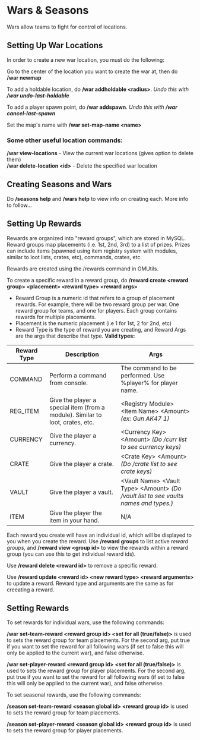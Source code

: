 ﻿# Wars  & Seasons
  
Wars allow teams to fight for control of locations.  
  
  
## Setting Up War Locations  
  
In order to create a new war location, you must do the following:  
  
Go to the center of the location you want to create the war at, then do  
**/war newmap**  
  
To add a holdable location, do **/war addholdable <radius\>**. *Undo this with **/war undo-last-holdable***  
  
To add a player spawn point, do **/war addspawn**. *Undo this with **/war cancel-last-spawn***  
  
Set the map's name with **/war set-map-name <name\>**  
  
### Some other useful location commands:  
  
**/war view-locations** - View the current war locations (gives option to delete them)  
**/war delete-location <id\>** - Delete the specified war location  

## Creating Seasons and Wars

Do **/seasons help** and **/wars help** to view info on creating each. More info to follow...  

## Setting Up Rewards 
  
Rewards are organized into "reward groups", which are stored in MySQL. Reward groups map placements (i.e. 1st, 2nd, 3rd) to a list of prizes. Prizes can include items (spawned using item registry system with modules, similar to loot lists, crates, etc), commands, crates, etc.  
  
Rewards are created using the /rewards command in GMUtils.  

To create a specific reward in a reward group, do 
**/reward create \<reward group> \<placement> \<reward type> \<reward args>**

 - Reward Group is a numeric id that refers to a group of placement rewards. For example, there will be two reward group per war. One reward group for teams, and one for players. Each group contains rewards for multiple placements.
 - Placement is the numeric placement (i.e 1 for 1st, 2 for 2nd, etc)
 - Reward Type is the type of reward you are creating, and Reward Args are the args that describe that type. **Valid types:**
 
|Reward Type | Description | Args  |
|--|--|--|
| COMMAND| Perform a command from console. | The command to be performed. Use %player% for player name. |
| REG_ITEM| Give the player a special item (from a module). Similar to loot, crates, etc.  | \<Registry Module> \<Item Name> \<Amount> *(ex: Gun AK47 1)*|
| CURRENCY| Give the player a currency. | \<Currency Key> \<Amount> *(Do /curr list to see currency keys)*|
| CRATE| Give the player a crate. | \<Crate Key> \<Amount> *(Do /crate list to see crate keys)*|
| VAULT| Give the player a vault. | \<Vault Name> \<Vault Type> \<Amount> *(Do /vault list to see vaults names and types.)*|
| ITEM| Give the player the item in your hand. | N/A |


Each reward you create will have an individual id, which will be displayed to you when you create the reward. Use **/reward groups** to list active *reward groups*, and **/reward view \<group id>** to view the rewards within a reward group (you can use this to get individual reward ids).

Use **/reward delete \<reward id>** to remove a specific reward.

Use **/reward update \<reward id> \<new reward type> \<reward arguments>** to update a reward. Reward type and arguments are the same as for creeating a reward.

## Setting Rewards

To set rewards for individual wars, use the following commands:
  
**/war set-team-reward \<reward group id> <set for all (true/false)>** is used to sets the reward group for team placements.  For the second arg, put true if you want to set the reward for all following wars (if set to false this will only be applied to the current war), and false otherwise.

**/war set-player-reward \<reward group id> <set for all (true/false)>** is used to sets the reward group for player placements. For the second arg, put true if you want to set the reward for all following wars (if set to false this will only be applied to the current war), and false otherwise.

To set seasonal rewards, use the following commands:

**/season set-team-reward \<season global id> \<reward group id>** is used to sets the reward group for team placements.  

**/season set-player-reward \<season global id> \<reward group id>** is used to sets the reward group for player placements.

